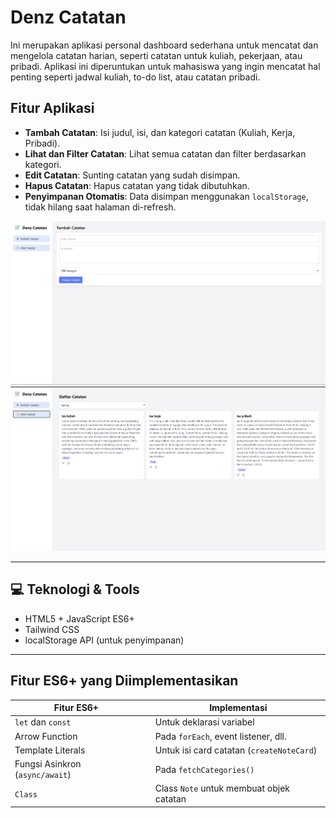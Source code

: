 # Denz Catatan

Ini merupakan aplikasi personal dashboard sederhana untuk mencatat dan mengelola catatan harian, seperti catatan untuk kuliah, pekerjaan, atau pribadi. Aplikasi ini diperuntukan untuk mahasiswa yang ingin mencatat hal penting seperti jadwal kuliah, to-do list, atau catatan pribadi.

## Fitur Aplikasi

- **Tambah Catatan**: Isi judul, isi, dan kategori catatan (Kuliah, Kerja, Pribadi).
- **Lihat dan Filter Catatan**: Lihat semua catatan dan filter berdasarkan kategori.
- **Edit Catatan**: Sunting catatan yang sudah disimpan.
- **Hapus Catatan**: Hapus catatan yang tidak dibutuhkan.
- **Penyimpanan Otomatis**: Data disimpan menggunakan `localStorage`, tidak hilang saat halaman di-refresh.

![](./Gambar/ss1.png)
![](./Gambar/ss2.png)

---

## 💻 Teknologi & Tools

- HTML5 + JavaScript ES6+
- Tailwind CSS
- localStorage API (untuk penyimpanan)

---

## Fitur ES6+ yang Diimplementasikan

| Fitur ES6+                      |     | Implementasi                              |
| ------------------------------- | --- | ----------------------------------------- |
| `let` dan `const`               |     | Untuk deklarasi variabel                  |
| Arrow Function                  |     | Pada `forEach`, event listener, dll.      |
| Template Literals               |     | Untuk isi card catatan (`createNoteCard`) |
| Fungsi Asinkron (`async/await`) |     | Pada `fetchCategories()`                  |
| `Class`                         |     | Class `Note` untuk membuat objek catatan  |
